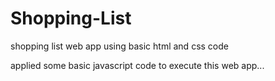 # Shopping-List

shopping list web app using basic html and css code

applied some basic javascript code to execute this web app...
